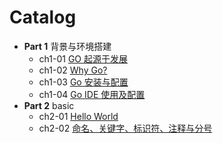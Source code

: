 # Catalog

- **Part 1** 背景与环境搭建
    - ch1-01 [GO 起源于发展](part-1-context-enviroment/ch1-01-genesis.md)
    - ch1-02 [Why Go?](part-1-context-enviroment/ch1-02-why-go.md)
    - ch1-03 [Go 安装与配置](part-1-context-enviroment/ch1-03-guide-install-start.md)
    - ch1-04 [Go IDE 使用及配置](part-1-context-enviroment/ch1-04-ide.md)
- **Part 2** basic
    - ch2-01 [Hello World](part-2-basic/ch2-01-helloworld-run.md)
    - ch2-02 [命名、关键字、标识符、注释与分号](part-2-basic/ch2-02-name-keywords-identifier-comments-semicolons.md)
